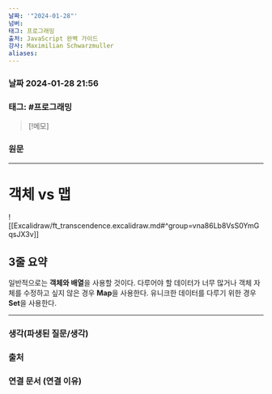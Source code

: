 ```yaml
---
날짜: '"2024-01-28"'
넘버: 
태그: 프로그래밍
출처: JavaScript 완벽 가이드
강사: Maximilian Schwarzmuller
aliases:
---
```

### 날짜  2024-01-28 21:56

### 태그: #프로그래밍 

>[!메모]
>

### 원문
---
# 객체 vs 맵
![[Excalidraw/ft_transcendence.excalidraw.md#^group=vna86Lb8VsS0YmGqsJX3v]]
## 3줄 요약
일반적으로는 **객체와 배열**을 사용할 것이다.
다루어야 할 데이터가 너무 많거나 객체 자체를 수정하고 싶지 않은 경우 **Map**을 사용한다.
유니크한 데이터를 다루기 위한 경우 **Set**을 사용한다.

---
### 생각(파생된 질문/생각)

### 출처

### 연결 문서 (연결 이유)
